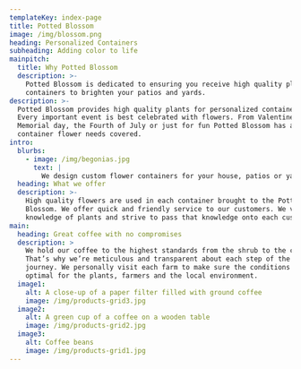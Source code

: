 ```yaml
---
templateKey: index-page
title: Potted Blossom
image: /img/blossom.png
heading: Personalized Containers
subheading: Adding color to life
mainpitch:
  title: Why Potted Blossom
  description: >-
    Potted Blossom is dedicated to ensuring you receive high quality plants and
    containers to brighten your patios and yards. 
description: >-
  Potted Blossom provides high quality plants for personalized containers. 
  Every important event is best celebrated with flowers. From Valentines Day to
  Memorial day, the Fourth of July or just for fun Potted Blossom has all
  container flower needs covered.  
intro:
  blurbs:
    - image: /img/begonias.jpg
      text: |
        We design custom flower containers for your house, patios or yard. 
  heading: What we offer
  description: >-
    High quality flowers are used in each container brought to the Potted
    Blossom. We offer quick and friendly service to our customers. We value
    knowledge of plants and strive to pass that knowledge onto each customer. 
main:
  heading: Great coffee with no compromises
  description: >
    We hold our coffee to the highest standards from the shrub to the cup.
    That’s why we’re meticulous and transparent about each step of the coffee’s
    journey. We personally visit each farm to make sure the conditions are
    optimal for the plants, farmers and the local environment.
  image1:
    alt: A close-up of a paper filter filled with ground coffee
    image: /img/products-grid3.jpg
  image2:
    alt: A green cup of a coffee on a wooden table
    image: /img/products-grid2.jpg
  image3:
    alt: Coffee beans
    image: /img/products-grid1.jpg
---
```


